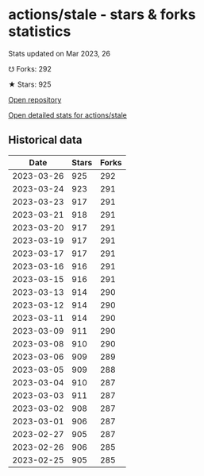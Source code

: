 # actions/stale - stars & forks statistics

Stats updated on Mar 2023, 26

☋ Forks: 292

★ Stars: 925

[Open repository](https://github.com/actions/stale)

[Open detailed stats for actions/stale](https://reviewgithub.com/rep/actions/stale)

## Historical data
| Date | Stars | Forks |
|------|-------|-------|
| 2023-03-26 | 925 | 292 | 
| 2023-03-24 | 923 | 291 | 
| 2023-03-23 | 917 | 291 | 
| 2023-03-21 | 918 | 291 | 
| 2023-03-20 | 917 | 291 | 
| 2023-03-19 | 917 | 291 | 
| 2023-03-17 | 917 | 291 | 
| 2023-03-16 | 916 | 291 | 
| 2023-03-15 | 916 | 291 | 
| 2023-03-13 | 914 | 290 | 
| 2023-03-12 | 914 | 290 | 
| 2023-03-11 | 914 | 290 | 
| 2023-03-09 | 911 | 290 | 
| 2023-03-08 | 910 | 290 | 
| 2023-03-06 | 909 | 289 | 
| 2023-03-05 | 909 | 288 | 
| 2023-03-04 | 910 | 287 | 
| 2023-03-03 | 911 | 287 | 
| 2023-03-02 | 908 | 287 | 
| 2023-03-01 | 906 | 287 | 
| 2023-02-27 | 905 | 287 | 
| 2023-02-26 | 906 | 285 | 
| 2023-02-25 | 905 | 285 | 

